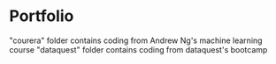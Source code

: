 # Portfolio
"courera" folder contains coding from Andrew Ng's machine learning course
"dataquest" folder contains coding from dataquest's bootcamp
